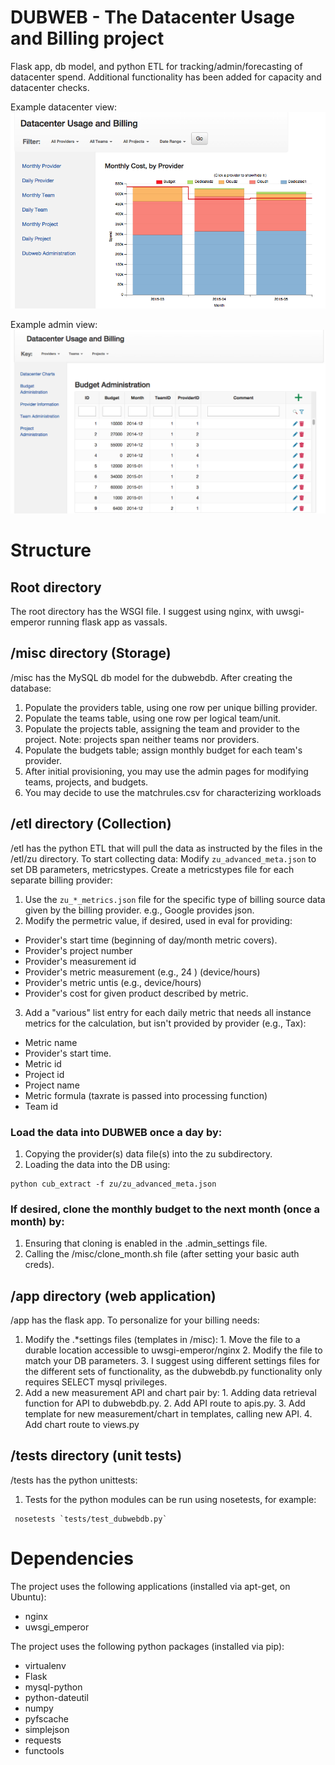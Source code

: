 # DUBWEB - The Datacenter Usage and Billing project
Flask app, db model, and python ETL for tracking/admin/forecasting of datacenter spend. Additional functionality has been added for capacity and datacenter checks.
 
Example datacenter view:
![dubweb datacenter chart](dubweb_monthly_provider.png)


Example admin view:
![dubweb admin grid](dubweb_budget_admin.png)


# Structure

## Root directory
The root directory has the WSGI file. I suggest using nginx, with uwsgi-emperor running flask app as vassals.
 
## /misc directory (Storage)
/misc has the MySQL db model for the dubwebdb.  After creating the database:
1. Populate the providers table, using one row per unique billing provider. 
2. Populate the teams table, using one row per logical team/unit.
3. Populate the projects table, assigning the team and provider to the project.  Note: projects span neither teams nor providers.
4. Populate the budgets table; assign monthly budget for each team's provider.
5. After initial provisioning, you may use the admin pages for modifying teams, projects, and budgets.
6. You may decide to use the matchrules.csv for characterizing workloads

## /etl directory (Collection)
/etl has the python ETL that will pull the data as instructed by the files in the /etl/zu directory. To start collecting data:
Modify `zu_advanced_meta.json` to set DB parameters, metricstypes.
Create a metricstypes file for each separate billing provider:
1. Use the `zu_*_metrics.json` file for the specific type of billing source data given by the billing provider. e.g., Google provides json. 
2. Modify the permetric value, if desired, used in eval for providing:
  - Provider's start time (beginning of day/month metric covers).
  - Provider's project number 
  - Provider's measurement id 
  - Provider's metric measurement (e.g., 24 ) (device/hours)
  - Provider's metric untis (e.g., device/hours)
  - Provider's cost for given product described by metric.
3. Add a "various" list entry for each daily metric that needs all instance metrics for the calculation, but isn't provided by provider  (e.g., Tax):
  - Metric name
  - Provider's start time.
  - Metric id
  - Project id
  - Project name 
  - Metric formula (taxrate is passed into processing function)
  - Team id

### Load the data into DUBWEB once a day by:
1. Copying the provider(s) data file(s) into the zu subdirectory.
2. Loading the data into the DB using:
```
python cub_extract -f zu/zu_advanced_meta.json
```

### If desired, clone the monthly budget to the next month (once a month) by:
1. Ensuring that cloning is enabled in the .admin_settings file.
2. Calling the /misc/clone_month.sh file (after setting your basic auth creds).

## /app directory (web application)
/app has the flask app.  To personalize for your billing needs:
  1. Modify the .*settings files (templates in /misc):
    1. Move the file to a durable location accessible to uwsgi-emperor/nginx
    2. Modify the file to match your DB parameters.
    3. I suggest using different settings files for the different sets of functionality, as the dubwebdb.py functionality only requires SELECT mysql privileges.
  2. Add a new measurement API and chart pair by:
    1. Adding data retrieval function for API to dubwebdb.py.
    2. Add API route to apis.py.
    3. Add template for new measurement/chart in templates, calling new API.
    4. Add chart route to views.py

## /tests directory (unit tests)
/tests has the python unittests: 
  1. Tests for the python modules can be run using nosetests, for example:
```
 nosetests `tests/test_dubwebdb.py`
```

# Dependencies
The project uses the following applications (installed via apt-get, on Ubuntu):
* nginx
* uwsgi_emperor

The project uses the following python packages (installed via pip):
* virtualenv
* Flask
* mysql-python
* python-dateutil
* numpy
* pyfscache
* simplejson
* requests
* functools

